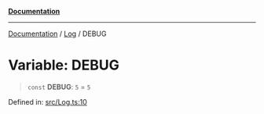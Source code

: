 [**Documentation**](../../README.md)

***

[Documentation](../../README.md) / [Log](../README.md) / DEBUG

# Variable: DEBUG

> `const` **DEBUG**: `5` = `5`

Defined in: [src/Log.ts:10](https://github.com/Christian-Me/folder-to-tags-plugin/blob/bf42295620335492a0928fbbe8ccca5ae986f975/src/Log.ts#L10)
